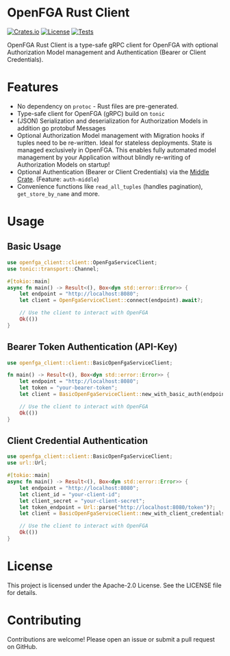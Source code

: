 # OpenFGA Rust Client

[![Crates.io](https://img.shields.io/crates/v/middle)](https://crates.io/crates/openfga-client)
[![License](https://img.shields.io/badge/License-Apache_2.0-blue.svg)](https://opensource.org/licenses/Apache-2.0)
[![Tests](https://github.com/vakamo-labs/openfga-client/actions/workflows/ci.yaml/badge.svg)](https://github.com/vakamo-labs/openfga-client/actions/workflows/ci.yaml)

OpenFGA Rust Client is a type-safe gRPC client for OpenFGA with optional Authorization Model management and Authentication (Bearer or Client Credentials).

# Features

* No dependency on `protoc` - Rust files are pre-generated.
* Type-safe client for OpenFGA (gRPC) build on `tonic`
* (JSON) Serialization and deserialization for Authorization Models in addition go protobuf Messages
* Optional Authorization Model management with Migration hooks if tuples need to be re-written. Ideal for stateless deployments. State is managed exclusively in OpenFGA. This enables fully automated model management by your Application without blindly re-writing of Authorization Models on startup!
* Optional Authentication (Bearer or Client Credentials) via the [Middle Crate](https://crates.io/crates/middle). (Feature: `auth-middle`)
* Convenience functions like `read_all_tuples` (handles pagination), `get_store_by_name` and more.

# Usage

## Basic Usage
```rust
use openfga_client::client::OpenFgaServiceClient;
use tonic::transport::Channel;

#[tokio::main]
async fn main() -> Result<(), Box<dyn std::error::Error>> {
    let endpoint = "http://localhost:8080";
    let client = OpenFgaServiceClient::connect(endpoint).await?;

    // Use the client to interact with OpenFGA
    Ok(())
}
```

## Bearer Token Authentication (API-Key)
```rust
use openfga_client::client::BasicOpenFgaServiceClient;

fn main() -> Result<(), Box<dyn std::error::Error>> {
    let endpoint = "http://localhost:8080";
    let token = "your-bearer-token";
    let client = BasicOpenFgaServiceClient::new_with_basic_auth(endpoint, token)?;

    // Use the client to interact with OpenFGA
    Ok(())
}
```

## Client Credential Authentication
```rust
use openfga_client::client::BasicOpenFgaServiceClient;
use url::Url;

#[tokio::main]
async fn main() -> Result<(), Box<dyn std::error::Error>> {
    let endpoint = "http://localhost:8080";
    let client_id = "your-client-id";
    let client_secret = "your-client-secret";
    let token_endpoint = Url::parse("http://localhost:8080/token")?;
    let client = BasicOpenFgaServiceClient::new_with_client_credentials(endpoint, client_id, client_secret, &token_endpoint).await?;

    // Use the client to interact with OpenFGA
    Ok(())
}
```

# License
This project is licensed under the Apache-2.0 License. See the LICENSE file for details.

# Contributing
Contributions are welcome! Please open an issue or submit a pull request on GitHub.
